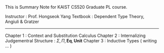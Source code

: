 This is Summary Note for KAIST CS520 Graduate PL course. 

Instructor : Prof. Hongseok Yang
Textbook : Dependent Type Theory, Angiuli & Gratzer

---

Chapter 1 : Context and Substitution Calculus 
Chapter 2 : Internalizing Judgementral Structure : $\Sigma, \Pi, \mathbf{Eq}, \mathbf{Unit}$ 
Chapter 3 : Inductive Types ( writing ... )
